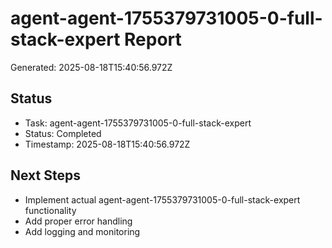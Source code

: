 # agent-agent-1755379731005-0-full-stack-expert Report

Generated: 2025-08-18T15:40:56.972Z

## Status
- Task: agent-agent-1755379731005-0-full-stack-expert
- Status: Completed
- Timestamp: 2025-08-18T15:40:56.972Z

## Next Steps
- Implement actual agent-agent-1755379731005-0-full-stack-expert functionality
- Add proper error handling
- Add logging and monitoring
